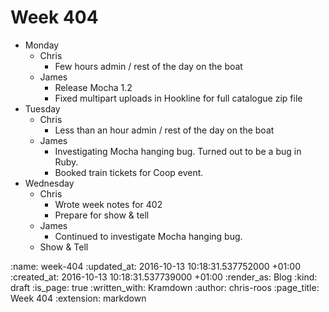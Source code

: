 Week 404
========

* Monday
  * Chris
    * Few hours admin / rest of the day on the boat
  * James
    * Release Mocha 1.2
    * Fixed multipart uploads in Hookline for full catalogue zip file
* Tuesday
  * Chris
    * Less than an hour admin / rest of the day on the boat
  * James
    * Investigating Mocha hanging bug. Turned out to be a bug in Ruby.
    * Booked train tickets for Coop event.
* Wednesday
  * Chris
    * Wrote week notes for 402
    * Prepare for show & tell
  * James
    * Continued to investigate Mocha hanging bug.
  * Show & Tell

:name: week-404
:updated_at: 2016-10-13 10:18:31.537752000 +01:00
:created_at: 2016-10-13 10:18:31.537739000 +01:00
:render_as: Blog
:kind: draft
:is_page: true
:written_with: Kramdown
:author: chris-roos
:page_title: Week 404
:extension: markdown
